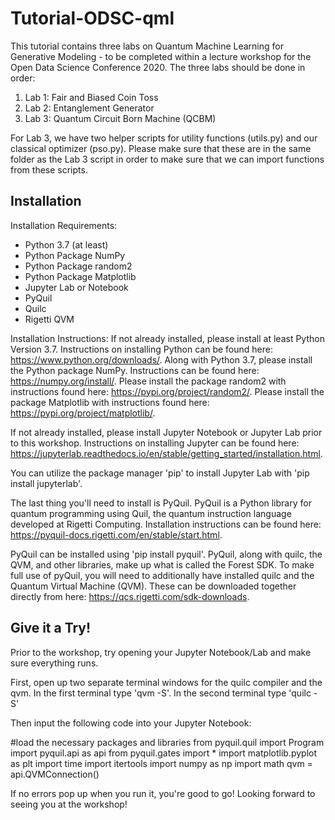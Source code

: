 # Tutorial-ODSC-qml

This tutorial contains three labs on Quantum Machine Learning for Generative Modeling - to be completed within a lecture workshop for the Open Data Science Conference 2020. The three labs should be done in order: 
1. Lab 1: Fair and Biased Coin Toss
2. Lab 2: Entanglement Generator 
3. Lab 3: Quantum Circuit Born Machine (QCBM) 

For Lab 3, we have two helper scripts for utility functions (utils.py) and our classical optimizer (pso.py). Please make sure that these are in the same folder as the Lab 3 script in order to make sure that we can import functions from these scripts. 

## Installation 

Installation Requirements: 
- Python 3.7 (at least) 
- Python Package NumPy 
- Python Package random2
- Python Package Matplotlib 
- Jupyter Lab or Notebook 
- PyQuil 
- Quilc 
- Rigetti QVM 

Installation Instructions: 
If not already installed, please install at least Python Version 3.7. Instructions on installing Python can be found here: https://www.python.org/downloads/. Along with Python 3.7, please install the Python package NumPy. Instructions can be found here: https://numpy.org/install/. Please install the package random2 with instructions found here: https://pypi.org/project/random2/. Please install the package Matplotlib with instructions found here: https://pypi.org/project/matplotlib/. 

If not already installed, please install Jupyter Notebook or Jupyter Lab prior to this workshop. Instructions on installing Jupyter can be found here: https://jupyterlab.readthedocs.io/en/stable/getting_started/installation.html. 

You can utilize the package manager 'pip' to install Jupyter Lab with 'pip install jupyterlab'.

The last thing you'll need to install is PyQuil. PyQuil is a Python library for quantum programming using Quil, the quantum instruction language developed at Rigetti Computing. Installation instructions can be found here: https://pyquil-docs.rigetti.com/en/stable/start.html. 

PyQuil can be installed using 'pip install pyquil'. PyQuil, along with quilc, the QVM, and other libraries, make up what is called the Forest SDK. To make full use of pyQuil, you will need to additionally have installed quilc and the Quantum Virtual Machine (QVM). These can be downloaded together directly from here: https://qcs.rigetti.com/sdk-downloads. 

## Give it a Try!

Prior to the workshop, try opening your Jupyter Notebook/Lab and make sure everything runs. 

First, open up two separate terminal windows for the quilc compiler and the qvm. 
In the first terminal type 'qvm -S'.
In the second terminal type 'quilc -S'

Then input the following code into your Jupyter Notebook: 

#load the necessary packages and libraries
from pyquil.quil import Program
import pyquil.api as api
from pyquil.gates import *
import matplotlib.pyplot as plt
import time
import itertools
import numpy as np
import math
qvm = api.QVMConnection()  

If no errors pop up when you run it, you're good to go! Looking forward to seeing you at the workshop! 






